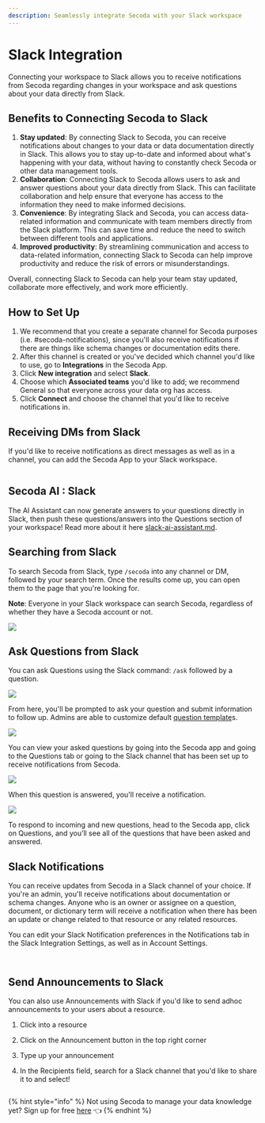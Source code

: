 ```yaml
---
description: Seamlessly integrate Secoda with your Slack workspace
---
```


# Slack Integration

Connecting your workspace to Slack allows you to receive notifications from Secoda regarding changes in your workspace and ask questions about your data directly from Slack.

## Benefits to **Connecting Secoda to Slack** <a href="#h_3a4bfd6458" id="h_3a4bfd6458"></a>

1. **Stay updated**: By connecting Slack to Secoda, you can receive notifications about changes to your data or data documentation directly in Slack. This allows you to stay up-to-date and informed about what's happening with your data, without having to constantly check Secoda or other data management tools.
2. **Collaboration**: Connecting Slack to Secoda allows users to ask and answer questions about your data directly from Slack. This can facilitate collaboration and help ensure that everyone has access to the information they need to make informed decisions.
3. **Convenience**: By integrating Slack and Secoda, you can access data-related information and communicate with team members directly from the Slack platform. This can save time and reduce the need to switch between different tools and applications.
4. **Improved productivity**: By streamlining communication and access to data-related information, connecting Slack to Secoda can help improve productivity and reduce the risk of errors or misunderstandings.

Overall, connecting Slack to Secoda can help your team stay updated, collaborate more effectively, and work more efficiently.

## How to Set Up

1. We recommend that you create a separate channel for Secoda purposes (i.e. #secoda-notifications), since you'll also receive notifications if there are things like schema changes or documentation edits there. &#x20;
2. After this channel is created or you've decided which channel you'd like to use, go to **Integrations** in the Secoda App.&#x20;
3. Click **New integration** and select **Slack**.
4. Choose which **Associated teams** you'd like to add; we recommend General so that everyone across your data org has access.
5. Click **Connect** and choose the channel that you'd like to receive notifications in.&#x20;

## Receiving DMs from Slack

If you'd like to receive notifications as direct messages as well as in a channel, you can add the Secoda App to your Slack workspace.&#x20;

<figure><img src="https://secoda-public-media-assets.s3.amazonaws.com/Screenshot 2023-05-18 at 12.24.58 PM.png" alt=""><figcaption></figcaption></figure>

## Secoda AI : Slack

The AI Assistant can now generate answers to your questions directly in Slack, then push these questions/answers into the Questions section of your workspace! Read more about it here [slack-ai-assistant.md](slack-ai-assistant.md "mention").

## Searching from Slack

To search Secoda from Slack, type `/secoda` into any channel or DM, followed by your search term. Once the results come up, you can open them to the page that you're looking for.&#x20;

**Note**: Everyone in your Slack workspace can search Secoda, regardless of whether they have a Secoda account or not.

![](<https://secoda-public-media-assets.s3.amazonaws.com/askslack (1) (1) (1).gif>)

## Ask Questions from Slack

You can ask Questions using the Slack command: `/ask` followed by a question.&#x20;

![](<https://secoda-public-media-assets.s3.amazonaws.com/Screen Shot 2022-04-09 at 2.08.29 PM (1) (1) (1) (1) (1) (1) (1).png>)

From here, you'll be prompted to ask your question and submit information to follow up. Admins are able to customize default [question template](../../features/ask-questions-in-secoda/templates.md)s.

![](<https://secoda-public-media-assets.s3.amazonaws.com/Screen Shot 2022-04-09 at 2.09.20 PM.png>)

You can view your asked questions by going into the Secoda app and going to the Questions tab or going to the Slack channel that has been set up to receive notifications from Secoda.&#x20;

![](<https://secoda-public-media-assets.s3.amazonaws.com/Screen Shot 2022-04-09 at 2.09.34 PM.png>)

When this question is answered, you'll receive a notification.&#x20;

![](<https://secoda-public-media-assets.s3.amazonaws.com/Screen Shot 2022-04-09 at 2.10.05 PM (1).png>)

To respond to incoming and new questions, head to the Secoda app, click on Questions, and you’ll see all of the questions that have been asked and answered.

## Slack Notifications

You can receive updates from Secoda in a Slack channel of your choice. If you're an admin, you'll receive notifications about documentation or schema changes. Anyone who is an owner or assignee on a question, document, or dictionary term will receive a notification when there has been an update or change related to that resource or any related resources.&#x20;

You can edit your Slack Notification preferences in the Notifications tab in the Slack Integration Settings, as well as in Account Settings.

<figure><img src="https://secoda-public-media-assets.s3.amazonaws.com/Screenshot 2023-06-12 at 4.55.37 PM.png" alt=""><figcaption></figcaption></figure>

<figure><img src="https://secoda-public-media-assets.s3.amazonaws.com/Screenshot 2023-05-15 at 3.29.38 PM.png" alt=""><figcaption></figcaption></figure>

## Send Announcements to Slack

You can also use Announcements with Slack if you'd like to send adhoc announcements to your users about a resource.

1. Click into a resource
2. Click on the Announcement button in the top right corner
3. Type up your announcement
4.  In the Recipients field, search for a Slack channel that you'd like to share it to and select!

    <figure><img src="https://secoda-public-media-assets.s3.amazonaws.com/Kapture 2023-05-16 at 16.28.49.gif" alt=""><figcaption></figcaption></figure>



{% hint style="info" %}
Not using Secoda to manage your data knowledge yet? Sign up for free [here](https://app.secoda.co) 👈
{% endhint %}
